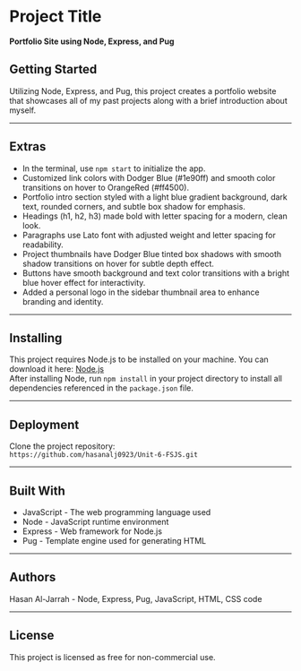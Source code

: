 # Project Title  
**Portfolio Site using Node, Express, and Pug**

## Getting Started  
Utilizing Node, Express, and Pug, this project creates a portfolio website that showcases all of my past projects along with a brief introduction about myself.

***

## Extras
- In the terminal, use `npm start` to initialize the app.  
- Customized link colors with Dodger Blue (#1e90ff) and smooth color transitions on hover to OrangeRed (#ff4500).  
- Portfolio intro section styled with a light blue gradient background, dark text, rounded corners, and subtle box shadow for emphasis.  
- Headings (h1, h2, h3) made bold with letter spacing for a modern, clean look.  
- Paragraphs use Lato font with adjusted weight and letter spacing for readability.  
- Project thumbnails have Dodger Blue tinted box shadows with smooth shadow transitions on hover for subtle depth effect.  
- Buttons have smooth background and text color transitions with a bright blue hover effect for interactivity.  
- Added a personal logo in the sidebar thumbnail area to enhance branding and identity.



***

## Installing  
This project requires Node.js to be installed on your machine. You can download it here: [Node.js](https://nodejs.org/)  
After installing Node, run `npm install` in your project directory to install all dependencies referenced in the `package.json` file.

***

## Deployment  
Clone the project repository:  
`https://github.com/hasanalj0923/Unit-6-FSJS.git`

***

## Built With  
- JavaScript - The web programming language used  
- Node - JavaScript runtime environment  
- Express - Web framework for Node.js  
- Pug - Template engine used for generating HTML

***

## Authors  
Hasan Al-Jarrah - Node, Express, Pug, JavaScript, HTML, CSS code

***

## License  
This project is licensed as free for non-commercial use.
